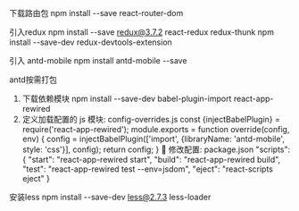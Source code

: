 下载路由包
npm install --save react-router-dom

引入redux
npm install --save redux@3.7.2 react-redux redux-thunk
npm install --save-dev redux-devtools-extension

引入 antd-mobile
npm install antd-mobile --save

antd按需打包
1) 下载依赖模块
npm install --save-dev babel-plugin-import react-app-rewired
2) 定义加载配置的 js 模块: config-overrides.js
const {injectBabelPlugin} = require('react-app-rewired');
module.exports = function override(config, env) {
config = injectBabelPlugin(['import', {libraryName: 'antd-mobile', style: 'css'}],
config);
return config;
}
 修改配置: package.json
"scripts": {
"start": "react-app-rewired start",
"build": "react-app-rewired build",
"test": "react-app-rewired test --env=jsdom",
"eject": "react-scripts eject"
}

安装less
npm install --save-dev less@2.7.3 less-loader